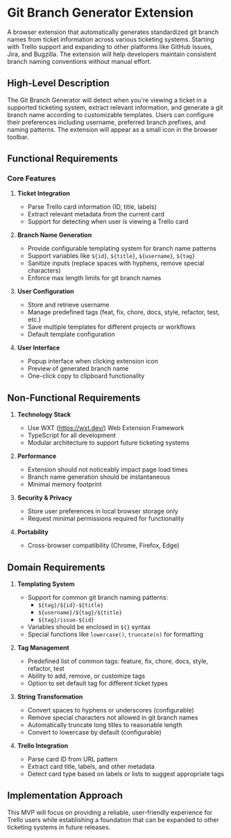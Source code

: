 # Git Branch Generator Extension

A browser extension that automatically generates standardized git branch names from ticket information across various ticketing systems. Starting with Trello support and expanding to other platforms like GitHub Issues, Jira, and Bugzilla. The extension will help developers maintain consistent branch naming conventions without manual effort.

## High-Level Description

The Git Branch Generator will detect when you're viewing a ticket in a supported ticketing system, extract relevant information, and generate a git branch name according to customizable templates. Users can configure their preferences including username, preferred branch prefixes, and naming patterns. The extension will appear as a small icon in the browser toolbar.

## Functional Requirements

### Core Features
1. **Ticket Integration**
   - Parse Trello card information (ID, title, labels)
   - Extract relevant metadata from the current card
   - Support for detecting when user is viewing a Trello card

2. **Branch Name Generation**
   - Provide configurable templating system for branch name patterns
   - Support variables like `${id}`, `${title}`, `${username}`, `${tag}`
   - Sanitize inputs (replace spaces with hyphens, remove special characters)
   - Enforce max length limits for git branch names

3. **User Configuration**
   - Store and retrieve username
   - Manage predefined tags (feat, fix, chore, docs, style, refactor, test, etc.)
   - Save multiple templates for different projects or workflows
   - Default template configuration

4. **User Interface**
   - Popup interface when clicking extension icon
   - Preview of generated branch name
   - One-click copy to clipboard functionality

## Non-Functional Requirements

1. **Technology Stack**
   - Use WXT (https://wxt.dev/) Web Extension Framework
   - TypeScript for all development
   - Modular architecture to support future ticketing systems

2. **Performance**
   - Extension should not noticeably impact page load times
   - Branch name generation should be instantaneous
   - Minimal memory footprint

3. **Security & Privacy**
   - Store user preferences in local browser storage only
   - Request minimal permissions required for functionality

4. **Portability**
   - Cross-browser compatibility (Chrome, Firefox, Edge)

## Domain Requirements

1. **Templating System**
   - Support for common git branch naming patterns:
     - `${tag}/${id}-${title}`
     - `${username}/${tag}/${title}`
     - `${tag}/issue-${id}`
   - Variables should be enclosed in `${}` syntax
   - Special functions like `lowercase()`, `truncate(n)` for formatting

2. **Tag Management**
   - Predefined list of common tags: feature, fix, chore, docs, style, refactor, test
   - Ability to add, remove, or customize tags
   - Option to set default tag for different ticket types

3. **String Transformation**
   - Convert spaces to hyphens or underscores (configurable)
   - Remove special characters not allowed in git branch names
   - Automatically truncate long titles to reasonable length
   - Convert to lowercase by default (configurable)

4. **Trello Integration**
   - Parse card ID from URL pattern
   - Extract card title, labels, and other metadata
   - Detect card type based on labels or lists to suggest appropriate tags

## Implementation Approach

This MVP will focus on providing a reliable, user-friendly experience for Trello users while establishing a foundation that can be expanded to other ticketing systems in future releases.